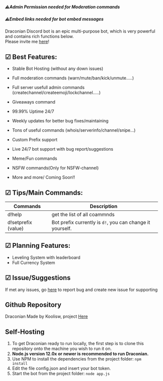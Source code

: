 ##### ⚠Admin Permission needed for Moderation commands
##### ⚠Embed links needed for bot embed messages

Draconian Discord bot is an epic multi-purpose bot, which is very powerful and contains rich functions below.\
Please invite me [here](https://discord.com/api/oauth2/authorize?client_id=711937599975063584&permissions=8&scope=bot)!

## ☑ Best Features:
- Stable Bot Hosting (without any down issues)
- Full moderation commands (warn/mute/ban/kick/unmute.....)
- Full server usefull admin commands (createchannel/createemoji/lockchannel.....)
- Giveaways command
- 99.99% Uptime 24/7

- Weekly updates for better bug fixes/maintaining
- Tons of useful commands (whois/serverinfo/channel/snipe...)
- Custom Prefix support
- Live 24/7 bot support with bug report/suggestions
- Meme/Fun commands
- NSFW commands(Only for NSFW-channel)
- More and more/ Coming Soon!!

## ☑ Tips/Main Commands:
| Commands    |Description|
| ----------- | ----------- | 
| d!help      | get the list of all coammnds       |
| d!setprefix (value)   | Bot prefix currently is `d!`, you can change it yourself.       |
## ☑ Planning Features:
- Leveling System with leaderboard
- Full Currency System

## ☑ Issue/Suggestions
If met any issues, go [here](https://github.com/RealKoolisw/Draconian/issues) to report bug and create new issue for supporting

## Github Repository
Draconian Made by Koolisw, project [Here](https://github.com/RealKoolisw/Draconian)
## Self-Hosting
1. To get Draconian ready to run locally, the first step is to clone this repository onto the machine you wish to run it on.
2. **Node.js version 12.0x or newer is recommended to run Draconian.**
3. Use NPM to install the dependencies from the project folder: `npm install`
4. Edit the file config.json and insert your bot token.
5. Start the bot from the project folder: `node app.js`
